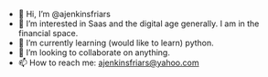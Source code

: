 - 👋 Hi, I’m @ajenkinsfriars
- 👀 I’m interested in Saas and the digital age generally. I am in the financial space.
- 🌱 I’m currently learning (would like to learn) python.
- 💞️ I’m looking to collaborate on anything.
- 📫 How to reach me: ajenkinsfriars@yahoo.com

<!---
ajenkinsfriars/ajenkinsfriars is a ✨ special ✨ repository because its `README.md` (this file) appears on your GitHub profile.
You can click the Preview link to take a look at your changes.
--->
